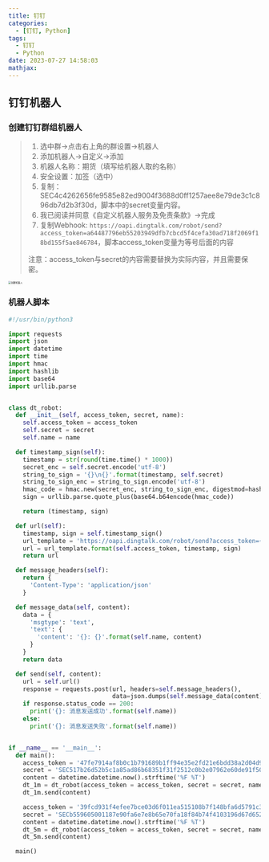 ```yaml
---
title: 钉钉
categories:
  - [钉钉, Python]
tags:
  - 钉钉
  - Python
date: 2023-07-27 14:58:03
mathjax:
---
```

## 钉钉机器人
### 创建钉钉群组机器人

> 1. 选中群→点击右上角的群设置→机器人
> 2. 添加机器人→自定义→添加
> 3. 机器人名称：期货（填写给机器人取的名称）
> 4. 安全设置：加签（选中）
> 5. 复制：SEC4c4262656fe9585e82ed9004f3688d0ff1257aee8e79de3c1c896db7d2b3f30d，脚本中的secret变量内容。
> 6. 我已阅读并同意《自定义机器人服务及免责条款》→完成
> 7. 复制Webhook: `https://oapi.dingtalk.com/robot/send?access_token=a64487796eb55203949dfb7cbcd5f4cefa30ad718f2069f18bd155f5ae846784`，脚本access_token变量为等号后面的内容
> 
> 注意：access_token与secret的内容需要替换为实际内容，并且需要保密。

<!--more-->

<img src="image-20230729150206740.png" alt="创建机器人" style="zoom:33%;" />

### 机器人脚本

```python
#!/usr/bin/python3

import requests
import json
import datetime
import time
import hmac
import hashlib
import base64
import urllib.parse


class dt_robot:
  def __init__(self, access_token, secret, name):
    self.access_token = access_token
    self.secret = secret
    self.name = name

  def timestamp_sign(self):
    timestamp = str(round(time.time() * 1000))
    secret_enc = self.secret.encode('utf-8')
    string_to_sign = '{}\n{}'.format(timestamp, self.secret)
    string_to_sign_enc = string_to_sign.encode('utf-8')
    hmac_code = hmac.new(secret_enc, string_to_sign_enc, digestmod=hashlib.sha256).digest()
    sign = urllib.parse.quote_plus(base64.b64encode(hmac_code))

    return (timestamp, sign)

  def url(self):
    timestamp, sign = self.timestamp_sign()
    url_template = 'https://oapi.dingtalk.com/robot/send?access_token={}&timestamp={}&sign={}'
    url = url_template.format(self.access_token, timestamp, sign)
    return url

  def message_headers(self):
    return {
      'Content-Type': 'application/json'
    }

  def message_data(self, content):
    data = {
      'msgtype': 'text',
      'text': {
        'content': '{}: {}'.format(self.name, content)
      }
    }
    return data

  def send(self, content):
    url = self.url()
    response = requests.post(url, headers=self.message_headers(),
                             data=json.dumps(self.message_data(content)))
    if response.status_code == 200:
      print('{}: 消息发送成功'.format(self.name))
    else:
      print('{}: 消息发送失败'.format(self.name))


if __name__ == '__main__':
  def main():
    access_token = '47fe7914af8b0c1b791689b1ff94e35e2fd21e6bdd38a2d04d9c15700132f700'
    secret = 'SEC517b26d52b5c1a85ad86b68351f31f2512c0b2e07962e60de91f5026da14ac21'
    content = datetime.datetime.now().strftime('%F %T')
    dt_1m = dt_robot(access_token = access_token, secret = secret, name = "1分钟线")
    dt_1m.send(content)

    access_token = '39fcd931f4efee7bce03d6f011ea515108b7f148bfa6d5791c348ea997ca5135'
    secret = 'SECb559605001187e90fa6e7e8b65e70fa18f84b74f4103196d67d65235f75a2946'
    content = datetime.datetime.now().strftime('%F %T')
    dt_5m = dt_robot(access_token = access_token, secret = secret, name = "5分钟线")
    dt_5m.send(content)

  main()

```



